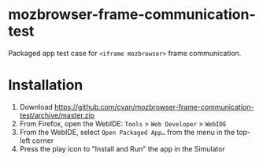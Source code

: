 # mozbrowser-frame-communication-test

Packaged app test case for `<iframe mozbrowser>` frame communication.


# Installation

1. Download https://github.com/cvan/mozbrowser-frame-communication-test/archive/master.zip
2. From Firefox, open the WebIDE: `Tools` > `Web Developer` > `WebIDE`
3. From the WebIDE, select `Open Packaged App…` from the menu in the top-left corner
4. Press the play icon to "Install and Run" the app in the Simulator
